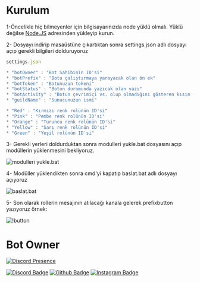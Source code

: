 # Kurulum

1-Öncelikle hiç bilmeyenler için bilgisayarınızda node yüklü olmalı. Yüklü değilse [Node.JS](https://nodejs.org/en/) adresinden yükleyip kurun.

2- Dosyayı indirip masaüstüne çıkartıktan sonra settings.json adlı dosyayı açıp gerekli bilgileri dolduruyoruz

```js
settings.json
```
```js
* "botOwner" : "Bot Sahibinin ID'si"
* "botPrefix" : "Botu çalıştırmaya yarayacak olan ön ek"
* "botToken" : "Botunuzun tokeni"
* "botStatus" : "Botun durumunda yazıcak olan yazı"
* "botActivity" : "Botun çevrimiçi vs. olup olmadığını gösteren kısım (dnd / idle / online)"
* "guildName" : "Sunucunuzun ismi"

* "Red" : "Kırmızı renk rolünün ID'si"
* "Pink" : "Pembe renk rolünün ID'si" 
* "Orange" : "Turuncu renk rolünün ID'si"
* "Yellow" : "Sarı renk rolünün ID'si"
* "Green" : "Yeşil rolünün ID'si"
``` 
3- Gerekli yerleri doldurduktan sonra modulleri yukle.bat dosyasını açıp modüllerin yüklenmesini bekliyoruz.

![modulleri yukle.bat](https://user-images.githubusercontent.com/96020061/145852488-7eccca5b-d98b-4b9a-a77f-6e858770245f.png)

4- Modüller yüklendikten sonra cmd'yi kapatıp baslat.bat adlı dosyayı açıyoruz

![baslat.bat](https://user-images.githubusercontent.com/96020061/145854707-0f6ddf23-1b31-4fdc-8f44-e2ca1f5ef803.png)

5- Son olarak rollerin mesajının atılacağı kanala gelerek prefixbutton yazıyoruz örnek:

![!button](https://user-images.githubusercontent.com/96020061/145855937-68959d76-6120-4c51-a603-6d30640081a2.png)

# Bot Owner
[![Discord Presence](https://lanyard-profile-readme.vercel.app/api/908061037109063712)](https://discord.com/users/908061037109063712) 

[![Discord Badge](https://img.shields.io/badge/Discord%20-7289DA.svg?&amp;style=for-the-badge&amp;logo=discord&amp;logoColor=white)](https://discord.com/users/908061037109063712)
[![Github Badge](https://img.shields.io/badge/Github%20-171515.svg?&amp;style=for-the-badge&amp;logo=github&amp;logoColor=white)](https://github.com/laricim)
[![Instagram Badge](https://img.shields.io/badge/INSTAGRAM%20-DC3175.svg?&style=for-the-badge&logo=instagram&logoColor=white)](https://instagram.com/thelarinka)

